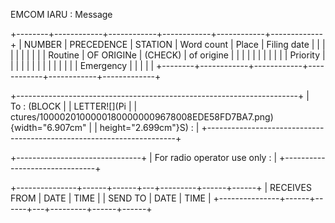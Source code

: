 EMCOM IARU : Message

+--------+------------+------------+------------+------------+-------------+
| NUMBER | PRECEDENCE | STATION    | Word count | Place      | Filing date |
|        |            |            |            |            |             |
|        | Routine    | OF ORIGINe | (CHECK)    | of origine |             |
|        |            |            |            |            |             |
|        | Priority   |            |            |            |             |
|        |            |            |            |            |             |
|        | Emergency  |            |            |            |             |
+--------+------------+------------+------------+------------+-------------+

+----------------------------------------------------------------------+
| To : (BLOCK                                                          |
| LETTER![](Pi                                                         |
| ctures/10000201000001800000009678008EDE58FD7BA7.png){width="6.907cm" |
| height="2.699cm"}S) :                                                |
+----------------------------------------------------------------------+

+-------------------------------+
| For radio operator use only : |
+-------------------------------+

+---------------+------+------+---+---------+------+------+
| RECEIVES FROM | DATE | TIME |   | SEND TO | DATE | TIME |
+---------------+------+------+---+---------+------+------+

